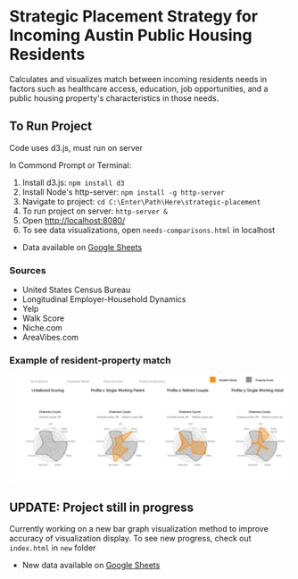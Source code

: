 # Strategic Placement Strategy for Incoming Austin Public Housing Residents
Calculates and visualizes match between incoming residents needs in factors such as healthcare access, education, job opportunities, and a public housing property's characteristics in those needs.

## To Run Project
Code uses d3.js, must run on server

In Commond Prompt or Terminal:

1. Install d3.js: `npm install d3`
2. Install Node's http-server: `npm install -g http-server`
3. Navigate to project: `cd C:\Enter\Path\Here\strategic-placement`
4. To run project on server: `http-server &`
5. Open [http://localhost:8080/](http://localhost:8080/)
6. To see data visualizations, open `needs-comparisons.html` in localhost

- Data available on [Google Sheets](https://docs.google.com/spreadsheets/d/10pia1KXaKaT2KSeP93Vono1SGRbhOPeW71wLdyu9PLg/edit?usp=sharing)
### Sources
- United States Census Bureau
- Longitudinal Employer-Household Dynamics
- Yelp
- Walk Score
- Niche.com
- AreaVibes.com

### Example of resident-property match
![chalmers property match](/example-pics/chalmers-match.JPG)

## UPDATE: Project still in progress
Currently working on a new bar graph visualization method to improve accuracy of visualization display. To see new progress, check out `index.html` in `new` folder
- New data available on [Google Sheets](https://docs.google.com/spreadsheets/d/1HrSoPviefLvSqFhyPWWdX28v1bBHeqcqJtILdSzcG5g/edit?usp=sharing)
